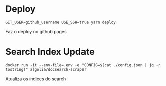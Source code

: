 # Deploy

```console
GIT_USER=github_username USE_SSH=true yarn deploy
```

Faz o deploy no github pages

# Search Index Update

```console
docker run -it --env-file=.env -e "CONFIG=$(cat ./config.json | jq -r tostring)" algolia/docsearch-scraper
```
Atualiza os índices do search